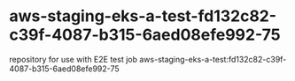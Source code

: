 # aws-staging-eks-a-test-fd132c82-c39f-4087-b315-6aed08efe992-75
repository for use with E2E test job aws-staging-eks-a-test:fd132c82-c39f-4087-b315-6aed08efe992-75
